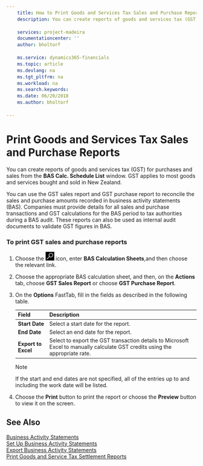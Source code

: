 ```yaml
---
    title: How to Print Goods and Services Tax Sales and Purchase Reports 
    description: You can create reports of goods and services tax (GST) for purchases and sales from the **BAS Calc. Schedule List** window. Goods and Services Tax (GST) is the tax applied on most goods and services bought and sold in New Zealand.
    
    services: project-madeira 
    documentationcenter: ''
    author: bholtorf

    ms.service: dynamics365-financials
    ms.topic: article
    ms.devlang: na
    ms.tgt_pltfrm: na
    ms.workload: na
    ms.search.keywords:
    ms.date: 06/20/2018
    ms.author: bholtorf

---
```

# Print Goods and Services Tax Sales and Purchase Reports
You can create reports of goods and services tax (GST) for purchases and sales from the **BAS Calc. Schedule List** window. GST applies to most goods and services bought and sold in New Zealand.  
  
You can use the GST sales report and GST purchase report to reconcile the sales and purchase amounts recorded in business activity statements (BAS). Companies must provide details for all sales and purchase transactions and GST calculations for the BAS period to tax authorities during a BAS audit. These reports can also be used as internal audit documents to validate GST figures in BAS.  
  
### To print GST sales and purchase reports    
1. Choose the ![Search for Page or Report](../../media/ui-search/search_small.png "Search for Page or Report icon") icon, enter **BAS Calculation Sheets**,and then choose the relevant link.   
2. Choose the appropriate BAS calculation sheet, and then, on the **Actions** tab, choose **GST Sales Report** or choose **GST Purchase Report**.  
  
3. On the **Options** FastTab, fill in the fields as described in the following table.  
  
    |Field|Description|  
    |---------------------------------|---------------------------------------|  
    |**Start Date**|Select a start date for the report.|  
    |**End Date**|Select an end date for the report.|  
    |**Export to Excel**|Select to export the GST transaction details to Microsoft Excel to manually calculate GST credits using the appropriate rate.|  
  
    > [!NOTE]  
    >  If the start and end dates are not specified, all of the entries up to and including the work date will be listed.  
  
4.  Choose the **Print** button to print the report or choose the **Preview** button to view it on the screen.  
  
## See Also  
[Business Activity Statements](business-activity-statements.md)   
[Set Up Business Activity Statements](how-to-set-up-business-activity-statements.md)   
[Export Business Activity Statements](how-to-export-business-activity-statements.md)   
[Print Goods and Service Tax Settlement Reports](how-to-print-goods-and-service-tax-settlement-reports.md)
